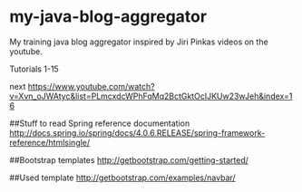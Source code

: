 my-java-blog-aggregator
=======================

My training java blog aggregator inspired by Jiri Pinkas videos on the youtube.

Tutorials 1-15

next
https://www.youtube.com/watch?v=Xvn_oJWAtyc&list=PLmcxdcWPhFqMq2BctGktOcIJKUw23wJeh&index=16

##Stuff to read
Spring reference documentation
    http://docs.spring.io/spring/docs/4.0.6.RELEASE/spring-framework-reference/htmlsingle/
    
##Bootstrap templates
    http://getbootstrap.com/getting-started/
    
##Used template
    http://getbootstrap.com/examples/navbar/
